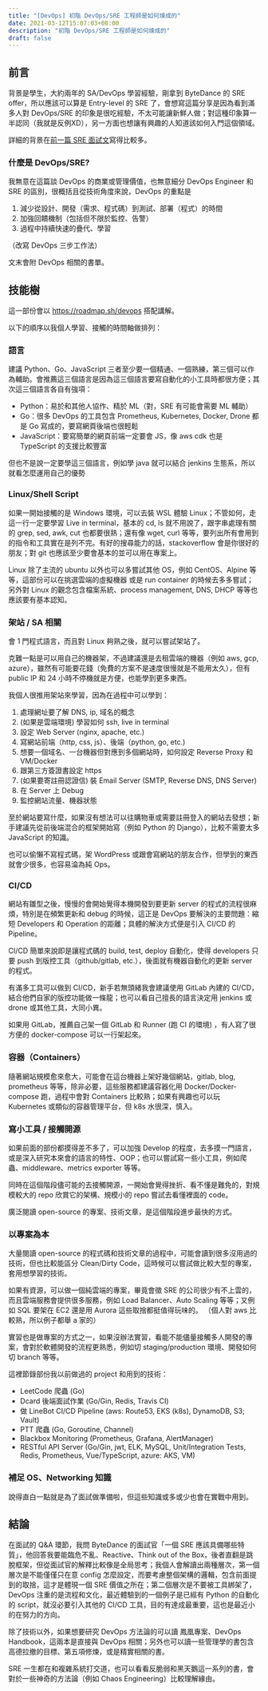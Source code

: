```yaml
---
title: "[DevOps] 初階 DevOps/SRE 工程師是如何煉成的"
date: 2021-03-12T15:07:03+08:00
description: "初階 DevOps/SRE 工程師是如何煉成的"
draft: false
---
```


## 前言

背景是學生，大約兩年的 SA/DevOps 學習經驗，剛拿到 ByteDance 的 SRE offer，所以應該可以算是 Entry-level 的 SRE 了，會想寫這篇分享是因為看到滿多人對 DevOps/SRE 的印象是很吃經驗，不太可能讓新鮮人做；對這種印象算一半認同（我就是反例XD），另一方面也想讓有興趣的人知道該如何入門這個領域。

詳細的背景在[前一篇 SRE 面試文](https://www.ptt.cc/bbs/Soft_Job/M.1614755910.A.7C3.html)寫得比較多。

### 什麼是 DevOps/SRE?

我無意在這篇談 DevOps 的商業或管理價值，也無意細分 DevOps Engineer 和 SRE 的區別，很概括且從技術角度來說，DevOps 的重點是

1. 減少從設計、開發（需求、程式碼）到測試、部署（程式）的時間
2. 加強回饋機制（包括但不限於監控、告警）
3. 過程中持續快速的疊代、學習

（改寫 DevOps 三步工作法）

文末會附 DevOps 相關的書單。

## 技能樹

這一部份會以 https://roadmap.sh/devops 搭配講解。

以下的順序以我個人學習、接觸的時間軸做排列：

### 語言

建議 Python、Go、JavaScript 三者至少要一個精通、一個熟練，第三個可以作為輔助。會推薦這三個語言是因為這三個語言要寫自動化的小工具時都很方便；其次這三個語言各自有強項：

- Python：易於和其他人協作、精於 ML（對，SRE 有可能會需要 ML 輔助）
- Go：很多 DevOps 的工具包含 Prometheus, Kubernetes, Docker, Drone 都是 Go 寫成的，要寫網頁後端也很輕鬆
- JavaScript：要寫簡單的網頁前端一定要會 JS，像 aws cdk 也是 TypeScript 的支援比較豐富

但也不是說一定要學這三個語言，例如學 java 就可以結合 jenkins 生態系，所以就看怎麼運用自己的優勢

### Linux/Shell Script

如果一開始接觸的是 Windows 環境，可以去裝 WSL 體驗 Linux；不管如何，走這一行一定要學習 Live in terminal，基本的 cd, ls 就不用說了，跟字串處理有關的 grep, sed, awk, cut 也都要很熟；還有像 wget, curl 等等，要列出所有會用到的指令和工具實在是列不完。有好的搜尋能力的話，stackoverflow 會是你很好的朋友；對 git 也應該至少要會基本的並可以用在專案上。

Linux 除了主流的 ubuntu 以外也可以多嘗試其他 OS，例如 CentOS、Alpine 等等，這部份可以在挑選雲端的虛擬機器 或是 run container 的時候去多多嘗試；另外對 Linux 的觀念包含檔案系統、process management, DNS, DHCP 等等也應該要有基本認知。

### 架站 / SA 相關

會 1 門程式語言，而且對 Linux 夠熟之後，就可以嘗試架站了。

克難一點是可以用自己的機器架，不過建議還是去租雲端的機器（例如 aws, gcp, azure），雖然有可能要花錢（免費的方案不是速度很慢就是不能用太久），但有 public IP 和 24 小時不停機就是方便，也能學到更多東西。

我個人很推用架站來學習，因為在過程中可以學到：

1. 處理網址要了解 DNS, ip, 域名的概念
2. (如果是雲端環境) 學習如何 ssh, live in terminal
3. 設定 Web Server (nginx, apache, etc.)
4. 寫網站前端（http, css, js）、後端（python, go, etc.)
5. 想要一個域名、一台機器但對應到多個網站時，如何設定 Reverse Proxy 和 VM/Docker
6. 跟第三方簽證書設定 https 
7. (如果要寄註冊認證信) 裝 Email Server (SMTP, Reverse DNS, DNS Server)
8. 在 Server 上 Debug 
9. 監控網站流量、機器狀態

至於網站要寫什麼，如果沒有想法可以往購物車或需要註冊登入的網站去發想；新手建議先從前後端混合的框架開始寫（例如 Python 的 Django），比較不需要太多 JavaScript 的知識。

也可以偷懶不寫程式碼，架 WordPress 或跟會寫網站的朋友合作，但學到的東西就會少很多，也容易淪為純 Ops。

### CI/CD

網站有雛型之後，慢慢的會開始覺得本機開發到要更新 server 的程式的流程很麻煩，特別是在頻繁更新和 debug 的時候，這正是 DevOps 要解決的主要問題：縮短 Developers 和 Operation 的距離；具體的解決方式便是引入 CI/CD 的 Pipeline。

CI/CD 簡單來說即是讓程式碼的 build, test, deploy 自動化，使得 developers 只要 push 到版控工具（github/gitlab, etc.），後面就有機器自動化的更新 server 的程式。

有滿多工具可以做到 CI/CD，新手若無頭緒我會建議使用 GitLab 內建的 CI/CD，結合他們自家的版控功能做一條龍；也可以看自己擅長的語言決定用 jenkins 或 drone 或其他工具，大同小異。

如果用 GitLab，推薦自己架一個 GitLab 和 Runner (跑 CI 的環境) ，有人寫了很方便的 docker-compose 可以一行架起來。

### 容器（Containers）

隨著網站規模愈來愈大，可能會在這台機器上架好幾個網站，gitlab, blog, prometheus 等等，除非必要，這些服務都建議容器化用 Docker/Docker-compose 跑，過程中會對 Containers 比較熟；如果有興趣也可以玩 Kubernetes 或類似的容器管理平台，但 k8s 水很深，慎入。

### 寫小工具 / 接觸開源

如果前面的部份都摸得差不多了，可以加強 Develop 的程度，去多摸一門語言，或是深入研究本來會的語言的特性、OOP；也可以嘗試寫一些小工具，例如爬蟲、middleware、metrics exporter 等等。

同時在這個階段儘可能的去接觸開源，一開始會覺得挫折、看不懂是難免的，對規模較大的 repo 欣賞它的架構、規模小的 repo 嘗試去看懂裡面的 code。

廣泛閱讀 open-source 的專案、技術文章，是這個階段進步最快的方式。

### 以專案為本

大量閱讀 open-source 的程式碼和技術文章的過程中，可能會讀到很多沒用過的技術，但也比較能區分 Clean/Dirty Code，這時候可以嘗試做比較大型的專案，套用想學習的技術。

如果有資源，可以做一個純雲端的專案，畢竟會徵 SRE 的公司很少有不上雲的，而且雲端服務會提供很多服務，例如 Load Balancer、Auto Scaling 等等；又例如 SQL 要架在 EC2 還是用 Aurora 這些取捨都挺值得玩味的。
（個人對 aws 比較熟，所以例子都舉 a 家的）

實習也是做專案的方式之一，如果沒辦法實習，看能不能儘量接觸多人開發的專案，會對於軟體開發的流程更熟悉，例如切 staging/production 環境、開發如何切 branch 等等。

這裡節錄部份我以前做過的 project 和用到的技術：

- LeetCode 爬蟲 (Go)
- Dcard 後端面試作業 (Go/Gin, Redis, Travis CI)
- 做 LineBot CI/CD Pipeline (aws: Route53, EKS (k8s), DynamoDB, S3; Vault)
- PTT 爬蟲 (Go, Goroutine, Channel)
- Blackbox Monitoring (Prometheus, Grafana, AlertManager)
- RESTful API Server (Go/Gin, jwt, ELK, MySQL, Unit/Integration Tests, Redis, Prometheus, Vue/TypeScript, azure: AKS, VM)

### 補足 OS、Networking 知識

說得直白一點就是為了面試做準備啦，但這些知識或多或少也會在實戰中用到。

## 結論

在面試的 Q&A 環節，我問 ByteDance 的面試官「一個 SRE 應該具備哪些特質」，他回答我要能臨危不亂、Reactive、Think out of the Box，後者直翻是跳脫框架，但從面試官的解釋比較像是全局思考；我個人會解讀出兩種層次，第一個層次是不能僅僅只在意 config 怎麼設定，而要考慮整個架構的邏輯，包含前面提到的取捨，這才是體現一個 SRE 價值之所在；第二個層次是不要被工具綁架了，DevOps 注重的是流程和文化，最近體驗到的一個例子是已經有 Python 的自動化的 script，就沒必要引入其他的 CI/CD 工具，目的有達成最重要，這也是最近小的在努力的方向。

除了技術以外，如果想要研究 DevOps 方法論的可以讀 鳳凰專案、DevOps Handbook，這兩本是直接與 DevOps 相關；另外也可以讀一些管理學的書包含高德拉撤的目標、第五項修煉，或是精實相關的書。

SRE 一生都在和複雜系統打交道，也可以看看反脆弱和黑天鵝這一系列的書，會對於一些神奇的方法論（例如 Chaos Engineering）比較理解緣由。